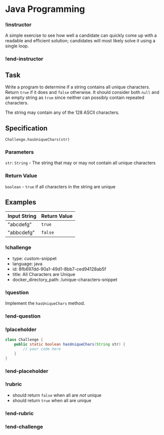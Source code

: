 # Java Programming

### !instructor
A simple exercise to see how well a candidate can quickly come up with a readable and efficient solution; candidates will most likely solve it using a single loop.
### !end-instructor

## Task

Write a program to determine if a string contains all unique characters.
Return `true` if it does and `false` otherwise. It should consider both `null` and an empty string as `true` since neither can possibly contain repeated characters.

The string may contain any of the 128 ASCII characters.

## Specification

`Challenge.hasUniqueChars(str)`

### Parameters
`str`: `String` - The string that may or may not contain all unique characters

### Return Value
`boolean` - `true` if all characters in the string are unique

## Examples

| Input String | Return Value |
|--------------|--------------|
| "abcdefg"    | `true`       |
| "abbcdefg"   | `false`      |

### !challenge
* type: custom-snippet
* language: java
* id: 8fb697dd-90a1-49d1-8bb7-ced94128ab5f
* title: All Characters are Unique
* docker_directory_path: /unique-characters-snippet

### !question

Implement the `hasUniqueChars` method.

### !end-question

### !placeholder

```java
class Challenge {
    public static boolean hasUniqueChars(String str) {
        // your code here
    }
}
```
### !end-placeholder

### !rubric
* should return `false` when all are *not* unique
* should return `true` when all are unique
### !end-rubric

### !end-challenge

<!--END CHALLENGE-->

